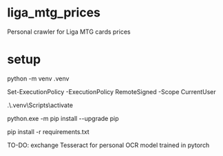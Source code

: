 # liga_mtg_prices
Personal crawler for Liga MTG cards prices


# setup

python -m venv .venv

Set-ExecutionPolicy -ExecutionPolicy RemoteSigned -Scope CurrentUser

.\\.venv\Scripts\activate

python.exe -m pip install --upgrade pip

pip install -r requirements.txt



TO-DO: exchange Tesseract for personal OCR model trained in pytorch